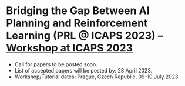 # Bridging the Gap Between AI Planning and Reinforcement Learning (PRL @ ICAPS 2023) – [Workshop at ICAPS 2023](https://icaps23.icaps-conference.org)

- Call for papers to be posted soon.
- List of accepted papers will be posted by: 28 April 2023.
- Workshop/Tutorial dates: Prague, Czech Republic, 09-10 July 2023.
